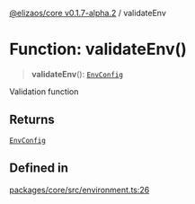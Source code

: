 [@elizaos/core v0.1.7-alpha.2](../index.md) / validateEnv

# Function: validateEnv()

> **validateEnv**(): [`EnvConfig`](../type-aliases/EnvConfig.md)

Validation function

## Returns

[`EnvConfig`](../type-aliases/EnvConfig.md)

## Defined in

[packages/core/src/environment.ts:26](https://github.com/elizaos/eliza/blob/main/packages/core/src/environment.ts#L26)
